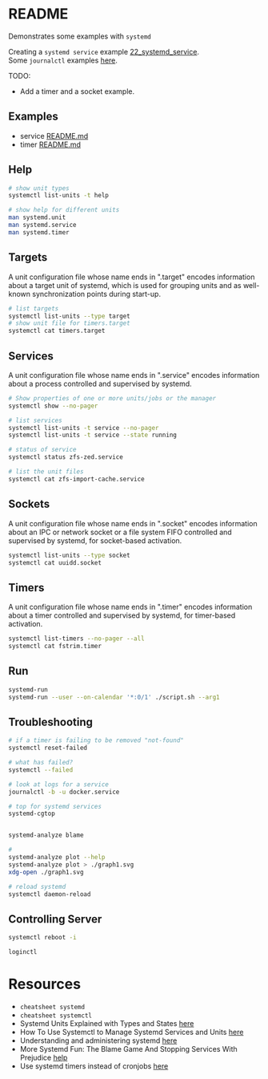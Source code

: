 # README

Demonstrates some examples with `systemd`  

Creating a `systemd service` example [22_systemd_service](https://github.com/chrisguest75/shell_examples/tree/master/22_systemd_service/README.md).  
Some `journalctl` examples [here](https://github.com/chrisguest75/shell_examples/blob/master/27_journalctl/README.md).  

TODO: 

* Add a timer and a socket example.  

## Examples

* service [README.md](./service/README.md)
* timer [README.md](./timer/README.md)

## Help

```sh
# show unit types
systemctl list-units -t help  

# show help for different units
man systemd.unit
man systemd.service 
man systemd.timer
```

## Targets

A unit configuration file whose name ends in ".target" encodes information about a target unit of systemd, which is used for grouping units and as well-known synchronization points during start-up.

```sh
# list targets
systemctl list-units --type target
# show unit file for timers.target 
systemctl cat timers.target
```

## Services

A unit configuration file whose name ends in ".service" encodes information about a process controlled and supervised by systemd.

```sh
# Show properties of one or more units/jobs or the manager
systemctl show --no-pager   
```

```sh
# list services
systemctl list-units -t service --no-pager 
systemctl list-units -t service --state running

# status of service
systemctl status zfs-zed.service  

# list the unit files
systemctl cat zfs-import-cache.service 
```


## Sockets

A unit configuration file whose name ends in ".socket" encodes information about an IPC or network socket or a file system FIFO controlled and supervised by systemd, for socket-based activation.

```sh
systemctl list-units --type socket 
systemctl cat uuidd.socket     
```

## Timers

A unit configuration file whose name ends in ".timer" encodes information about a timer controlled and supervised by systemd, for timer-based activation.

```sh
systemctl list-timers --no-pager --all   
systemctl cat fstrim.timer         
```

## Run

```sh
systemd-run
systemd-run --user --on-calendar '*:0/1' ./script.sh --arg1
```

## Troubleshooting

```sh
# if a timer is failing to be removed "not-found"
systemctl reset-failed      

# what has failed?
systemctl --failed

# look at logs for a service
journalctl -b -u docker.service 

# top for systemd services
systemd-cgtop  


systemd-analyze blame 

# 
systemd-analyze plot --help    
systemd-analyze plot > ./graph1.svg  
xdg-open ./graph1.svg 

# reload systemd
systemctl daemon-reload
```

## Controlling Server

```sh
systemctl reboot -i  

loginctl   
```

# Resources

* `cheatsheet systemd` 
* `cheatsheet systemctl` 
* Systemd Units Explained with Types and States [here](https://www.computernetworkingnotes.com/linux-tutorials/systemd-units-explained-with-types-and-states.html)
* How To Use Systemctl to Manage Systemd Services and Units [here](https://www.digitalocean.com/community/tutorials/how-to-use-systemctl-to-manage-systemd-services-and-units)
* Understanding and administering systemd [here](https://docs.fedoraproject.org/en-US/quick-docs/understanding-and-administering-systemd/index.html#_unit_parameters)
* More Systemd Fun: The Blame Game And Stopping Services With Prejudice [help](https://www.linux.com/training-tutorials/more-systemd-fun-blame-game-and-stopping-services-prejudice/)
* Use systemd timers instead of cronjobs [here](https://opensource.com/article/20/7/systemd-timers)

